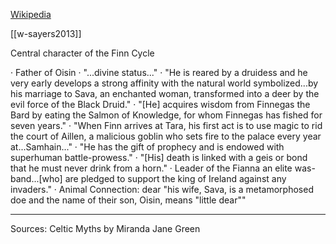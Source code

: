[Wikipedia](https://en.wikipedia.org/wiki/Fionn-mac-Cumhaill)

[[w-sayers2013]]


Central character of the Finn Cycle

· Father of Oisin
· "...divine status..."
· "He is reared by a druidess and he very early develops a strong affinity with the natural world symbolized...by his marriage to Sava, an enchanted woman, transformed into a deer by the evil force of the Black Druid."
· "[He] acquires wisdom from Finnegas the Bard by eating the Salmon of Knowledge, for whom Finnegas has fished for seven years."
· "When Finn arrives at Tara, his first act is to use magic to rid the court of Aillen, a malicious goblin who sets fire to the palace every year at...Samhain..."
· "He has the gift of prophecy and is endowed with superhuman battle-prowess."
· "[His] death is linked with a geis or bond that he must never drink from a horn."
· Leader of the Fianna an elite was-band...[who] are pledged to support the king of Ireland against any invaders."
· Animal Connection: dear "his wife, Sava, is a metamorphosed doe and the name of their son, Oisin, means "little dear""


----------------------------------------------------------------------------------------------------------------------------------------------------------------
Sources:
	Celtic Myths by Miranda Jane Green

